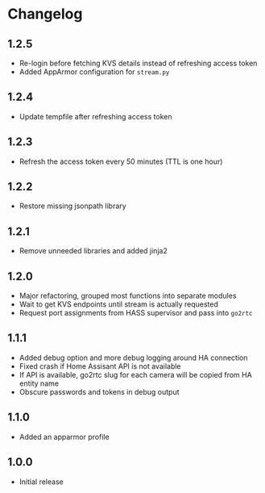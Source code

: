 # Changelog

## 1.2.5

- Re-login before fetching KVS details instead of refreshing access token
- Added AppArmor configuration for `stream.py`

## 1.2.4

- Update tempfile after refreshing access token

## 1.2.3

- Refresh the access token every 50 minutes (TTL is one hour)

## 1.2.2

- Restore missing jsonpath library

## 1.2.1

- Remove unneeded libraries and added jinja2

## 1.2.0

- Major refactoring, grouped most functions into separate modules
- Wait to get KVS endpoints until stream is actually requested
- Request port assignments from HASS supervisor and pass into `go2rtc`

## 1.1.1

- Added debug option and more debug logging around HA connection
- Fixed crash if Home Assisant API is not available
- If API is available, go2rtc slug for each camera will be copied from HA entity name
- Obscure passwords and tokens in debug output

## 1.1.0

- Added an apparmor profile

## 1.0.0

- Initial release
